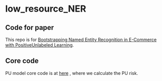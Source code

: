 # low_resource_NER

## Code for paper 
This repo is for [Bootstrapping Named Entity Recognition in E-Commerce with PositiveUnlabeled Learning](https://arxiv.org/abs/2005.11075#:~:text=Bootstrapping%20Named%20Entity%20Recognition%20in%20E-Commerce%20with%20Positive,problem%20due%20to%20the%20lack%20of%20annotated%20datasets.).
<br>
## Core code
PU model core code is at [here](https://github.com/BettyHcZhang/low_resource_NER/blob/552ae8d7a886f60c70311a5bfca489342c3df735/models/softmax_pu_tagger_bert.py#L139) ,  where we calculate the PU risk. 


